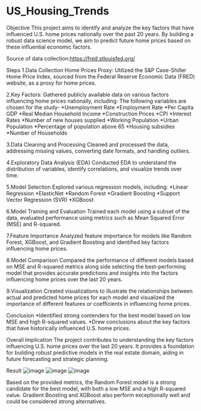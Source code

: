 # US_Housing_Trends
Objective
This project aims to identify and analyze the key factors that have influenced U.S. home prices nationally over the past 20 years. By building a robust data science model, we aim to predict future home prices based on these influential economic factors.

Source of data collection:https://fred.stlouisfed.org/

Steps
1.Data Collection
Home Prices Proxy: Utilized the S&P Case-Shiller Home Price Index, sourced from the Federal Reserve Economic Data (FRED) website, as a proxy for home prices.

2.Key Factors: Gathered publicly available data on various factors influencing home prices nationally, including:
The following variables are chosen for the study-
*Unemployment Rate
*Employment Rate
*Per Capita GDP
*Real Median Household Income
*Construction Prices
*CPI
*Interest Rates
*Number of new houses supplied
*Working Population
*Urban Population
*Percentage of population above 65
*Housing subsidies
*Number of Households

3.Data Cleaning and Processing
Cleaned and processed the data, addressing missing values, converting date formats, and handling outliers.

4.Exploratory Data Analysis (EDA)
Conducted EDA to understand the distribution of variables, identify correlations, and visualize trends over time.

5.Model Selection
Explored various regression models, including:
*Linear Regression
*ElasticNet
*Random Forest
*Gradient Boosting
*Support Vector Regression (SVR)
*XGBoost

6.Model Training and Evaluation
Trained each model using a subset of the data, evaluated performance using metrics such as Mean Squared Error (MSE) and R-squared.

7.Feature Importance
Analyzed feature importance for models like Random Forest, XGBoost, and Gradient Boosting and identified key factors influencing home prices.

8.Model Comparison
Compared the performance of different models based on MSE and R-squared metrics along side selecting the best-performing model that provides accurate predictions and insights into the factors influencing home prices over the last 20 years.

9.Visualization
Created visualizations to illustrate the relationships between actual and predicted home prices for each model and visualized the importance of different features or coefficients in influencing home prices.

Conclusion
*Identified strong contenders for the best model based on low MSE and high R-squared values.
*Drew conclusions about the key factors that have historically influenced U.S. home prices.

Overall Implication
The project contributes to understanding the key factors influencing U.S. home prices over the last 20 years. It provides a foundation for building robust predictive models in the real estate domain, aiding in future forecasting and strategic planning.

Result 
![image](https://github.com/user-attachments/assets/f3a85ec5-061f-4272-9f04-925b1c6d30f9)
![image](https://github.com/user-attachments/assets/2a329908-fe04-44eb-ba39-b96c9819f3ec)
![image](https://github.com/user-attachments/assets/dab2504f-d0a1-4f4b-bdcd-5cbaab759fc2)

Based on the provided metrics, the Random Forest model is a strong candidate for the best model, with both a low MSE and a high R-squared value. Gradient Boosting and XGBoost also perform exceptionally well and could be considered strong alternatives. 

